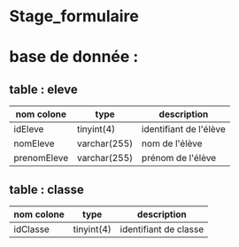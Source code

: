# Stage_formulaire

# base de donnée :

## table : **eleve**

| nom colone  | type         | description            |
| ----------- | ------------ | ---------------------- |
| idEleve     | tinyint(4)   | identifiant de l'élève |
| nomEleve    | varchar(255) | nom de l'élève         |
| prenomEleve | varchar(255) | prénom de l'élève      |

## table : **classe**

| nom colone | type       | description           |
| ---------- | ---------- | --------------------- |
| idClasse   | tinyint(4) | identifiant de classe |
